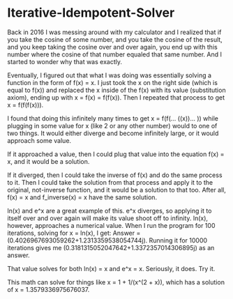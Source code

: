 # Iterative-Idempotent-Solver

Back in 2016 I was messing around with my calculator and I realized that if you take the cosine of some number, and you take the cosine of the result, and you keep taking the cosine over and over again, you end up with this number where the cosine of that number equaled that same number. And I started to wonder why that was exactly.

Eventually, I figured out that what I was doing was essentially solving a function in the form of f(x) = x. I just took the x on the right side (which is equal to f(x)) and replaced the x inside of the f(x) with its value (substitution axiom), ending up with x = f(x) = f(f(x)). Then I repeated that process to get x = f(f(f(x))).

I found that doing this infinitely many times to get x = f(f(... ((x))... )) while plugging in some value for x (like 2 or any other number) would to one of two things. It would either diverge and become infinitely large, or it would approach some value. 

If it approached a value, then I could plug that value into the equation f(x) = x, and it would be a solution. 

If it diverged, then I could take the inverse of f(x) and do the same process to it. Then I could take the solution from that process and apply it to the original, not-inverse function, and it would be a solution to that too. After all, f(x) = x and f_inverse(x) = x have the same solution.

ln(x) and e^x are a great example of this. e^x diverges, so applying it to itself over and over again will make its value shoot off to infinity. ln(x), however, approaches a numerical value. When I run the program for 100 iterations, solving for x = ln(x), I get: Answer = (0.4026967693059262+1.2313359538054744j). Running it for 10000 iterations gives me (0.3181315052047642+1.3372357014306895j) as an answer.

That value solves for both ln(x) = x and e^x = x. Seriously, it does. Try it.

This math can solve for things like x = 1 + 1/(x^(2 + x)), which has a solution of x = 1.3579336975676037.
